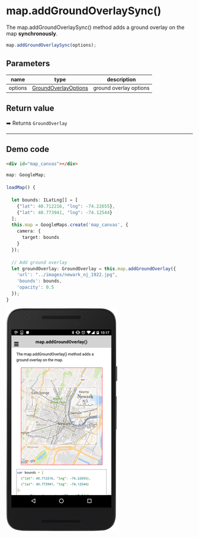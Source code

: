 # map.addGroundOverlaySync()

The map.addGroundOverlaySync() method adds a ground overlay on the map **synchronously**.

```typescript
map.addGroundOverlaySync(options);
```

## Parameters

name           | type                                                    | description
---------------|---------------------------------------------------------|---------------------------------------
options        | [GroundOverlayOptions](../../groundoverlayoptions/README.md)   | ground overlay options


## Return value

:arrow_right: Returns `GroundOverlay`


----------------------------------------------------------------------------------------------------------


## Demo code

```html
<div id="map_canvas"></div>
```

```typescript
map: GoogleMap;

loadMap() {

  let bounds: ILatLng[] = [
    {"lat": 40.712216, "lng": -74.22655},
    {"lat": 40.773941, "lng": -74.12544}
  ];
  this.map = GoogleMaps.create('map_canvas', {
    camera: {
      target: bounds
    }
  });

  // Add ground overlay
  let groundOverlay: GroundOverlay = this.map.addGroundOverlay({
    'url': "../images/newark_nj_1922.jpg",
    'bounds': bounds,
    'opacity': 0.5
  });
}
```

![](image.png)
